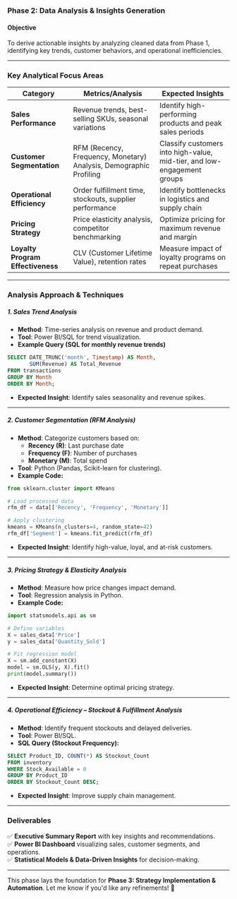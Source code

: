 ### **Phase 2: Data Analysis & Insights Generation**  

#### **Objective**  
To derive actionable insights by analyzing cleaned data from Phase 1, identifying key trends, customer behaviors, and operational inefficiencies.  

---

### **Key Analytical Focus Areas**  

| **Category**            | **Metrics/Analysis**                                | **Expected Insights** |
|-------------------------|----------------------------------------------------|----------------------|
| **Sales Performance**   | Revenue trends, best-selling SKUs, seasonal variations | Identify high-performing products and peak sales periods |
| **Customer Segmentation** | RFM (Recency, Frequency, Monetary) Analysis, Demographic Profiling | Classify customers into high-value, mid-tier, and low-engagement groups |
| **Operational Efficiency** | Order fulfillment time, stockouts, supplier performance | Identify bottlenecks in logistics and supply chain |
| **Pricing Strategy** | Price elasticity analysis, competitor benchmarking | Optimize pricing for maximum revenue and margin |
| **Loyalty Program Effectiveness** | CLV (Customer Lifetime Value), retention rates | Measure impact of loyalty programs on repeat purchases |

---

### **Analysis Approach & Techniques**  

##### **1. Sales Trend Analysis**  
- **Method**: Time-series analysis on revenue and product demand.  
- **Tool**: Power BI/SQL for trend visualization.  
- **Example Query (SQL for monthly revenue trends)**  
```sql
SELECT DATE_TRUNC('month', Timestamp) AS Month,  
       SUM(Revenue) AS Total_Revenue  
FROM transactions  
GROUP BY Month  
ORDER BY Month;
```
- **Expected Insight**: Identify sales seasonality and revenue spikes.  

---

##### **2. Customer Segmentation (RFM Analysis)**  
- **Method**: Categorize customers based on:  
  - **Recency (R)**: Last purchase date  
  - **Frequency (F)**: Number of purchases  
  - **Monetary (M)**: Total spend  
- **Tool**: Python (Pandas, Scikit-learn for clustering).  
- **Example Code:**  
```python
from sklearn.cluster import KMeans  

# Load processed data  
rfm_df = data[['Recency', 'Frequency', 'Monetary']]  

# Apply clustering  
kmeans = KMeans(n_clusters=4, random_state=42)  
rfm_df['Segment'] = kmeans.fit_predict(rfm_df)  
```
- **Expected Insight**: Identify high-value, loyal, and at-risk customers.  

---

##### **3. Pricing Strategy & Elasticity Analysis**  
- **Method**: Measure how price changes impact demand.  
- **Tool**: Regression analysis in Python.  
- **Example Code:**  
```python
import statsmodels.api as sm  

# Define variables  
X = sales_data['Price']  
y = sales_data['Quantity_Sold']  

# Fit regression model  
X = sm.add_constant(X)  
model = sm.OLS(y, X).fit()  
print(model.summary())
```
- **Expected Insight**: Determine optimal pricing strategy.  

---

##### **4. Operational Efficiency – Stockout & Fulfillment Analysis**  
- **Method**: Identify frequent stockouts and delayed deliveries.  
- **Tool**: Power BI/SQL.  
- **SQL Query (Stockout Frequency):**  
```sql
SELECT Product_ID, COUNT(*) AS Stockout_Count  
FROM inventory  
WHERE Stock_Available = 0  
GROUP BY Product_ID  
ORDER BY Stockout_Count DESC;
```
- **Expected Insight**: Improve supply chain management.  

---

### **Deliverables**  
✅ **Executive Summary Report** with key insights and recommendations.  
✅ **Power BI Dashboard** visualizing sales, customer segments, and operations.  
✅ **Statistical Models & Data-Driven Insights** for decision-making.  

---

This phase lays the foundation for **Phase 3: Strategy Implementation & Automation**. Let me know if you'd like any refinements! 🚀
